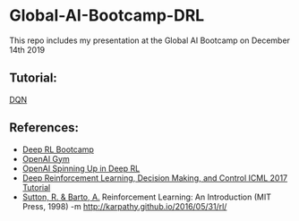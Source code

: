 # Global-AI-Bootcamp-DRL
This repo includes my presentation at the Global AI Bootcamp on December 14th 2019

## Tutorial:
[DQN](https://colab.research.google.com/drive/1hbUOMbl0aXt6sZa7wIZbMJD1J3lVsoiO)

## References:
- [Deep RL Bootcamp](https://sites.google.com/view/deep-rl-bootcamp/home?authuser=0)
- [OpenAI Gym](http://gym.openai.com/)
- [OpenAI Spinning Up in Deep RL](https://spinningup.openai.com/en/latest/user/introduction.html)
- [Deep Reinforcement Learning, Decision Making, and Control ICML 2017 Tutorial](https://sites.google.com/view/icml17deeprl)
- [Sutton, R. & Barto, A.](http://incompleteideas.net/book/the-book.html) Reinforcement Learning: An Introduction (MIT Press, 1998)
-m http://karpathy.github.io/2016/05/31/rl/
